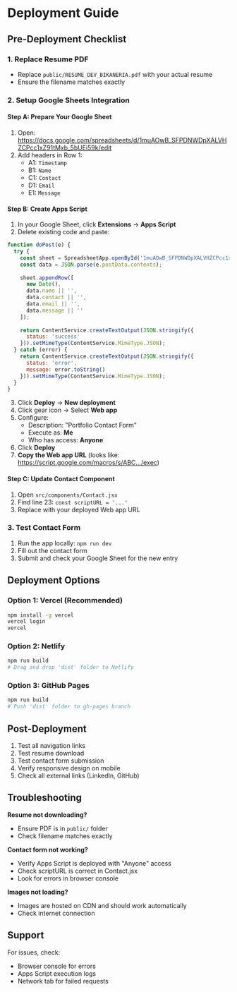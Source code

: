# Deployment Guide

## Pre-Deployment Checklist

### 1. Replace Resume PDF
- Replace `public/RESUME_DEV_BIKANERIA.pdf` with your actual resume
- Ensure the filename matches exactly

### 2. Setup Google Sheets Integration

#### Step A: Prepare Your Google Sheet
1. Open: https://docs.google.com/spreadsheets/d/1muAOwB_SFPDNWDpXALVHZCPcc1xZ91tMxb_5bUEi59k/edit
2. Add headers in Row 1:
   - A1: `Timestamp`
   - B1: `Name`
   - C1: `Contact`
   - D1: `Email`
   - E1: `Message`

#### Step B: Create Apps Script
1. In your Google Sheet, click **Extensions** → **Apps Script**
2. Delete existing code and paste:

```javascript
function doPost(e) {
  try {
    const sheet = SpreadsheetApp.openById('1muAOwB_SFPDNWDpXALVHZCPcc1xZ91tMxb_5bUEi59k').getActiveSheet();
    const data = JSON.parse(e.postData.contents);
    
    sheet.appendRow([
      new Date(),
      data.name || '',
      data.contact || '',
      data.email || '',
      data.message || ''
    ]);
    
    return ContentService.createTextOutput(JSON.stringify({
      status: 'success'
    })).setMimeType(ContentService.MimeType.JSON);
  } catch (error) {
    return ContentService.createTextOutput(JSON.stringify({
      status: 'error',
      message: error.toString()
    })).setMimeType(ContentService.MimeType.JSON);
  }
}
```

3. Click **Deploy** → **New deployment**
4. Click gear icon → Select **Web app**
5. Configure:
   - Description: "Portfolio Contact Form"
   - Execute as: **Me**
   - Who has access: **Anyone**
6. Click **Deploy**
7. **Copy the Web app URL** (looks like: https://script.google.com/macros/s/ABC.../exec)

#### Step C: Update Contact Component
1. Open `src/components/Contact.jsx`
2. Find line 23: `const scriptURL = '...'`
3. Replace with your deployed Web app URL

### 3. Test Contact Form
1. Run the app locally: `npm run dev`
2. Fill out the contact form
3. Submit and check your Google Sheet for the new entry

## Deployment Options

### Option 1: Vercel (Recommended)
```bash
npm install -g vercel
vercel login
vercel
```

### Option 2: Netlify
```bash
npm run build
# Drag and drop 'dist' folder to Netlify
```

### Option 3: GitHub Pages
```bash
npm run build
# Push 'dist' folder to gh-pages branch
```

## Post-Deployment

1. Test all navigation links
2. Test resume download
3. Test contact form submission
4. Verify responsive design on mobile
5. Check all external links (LinkedIn, GitHub)

## Troubleshooting

**Resume not downloading?**
- Ensure PDF is in `public/` folder
- Check filename matches exactly

**Contact form not working?**
- Verify Apps Script is deployed with "Anyone" access
- Check scriptURL is correct in Contact.jsx
- Look for errors in browser console

**Images not loading?**
- Images are hosted on CDN and should work automatically
- Check internet connection

## Support

For issues, check:
- Browser console for errors
- Apps Script execution logs
- Network tab for failed requests
